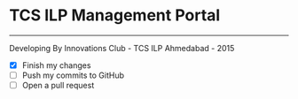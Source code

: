 # TCS ILP Management Portal
---------------------------

Developing By Innovations Club - TCS ILP Ahmedabad - 2015


- [x] Finish my changes
- [ ] Push my commits to GitHub
- [ ] Open a pull request
